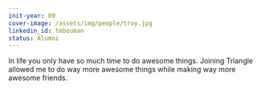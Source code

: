 ```yaml
---
init-year: 09
cover-image: /assets/img/people/troy.jpg
linkedin_id: tmbouman
status: Alumni
---
```

In life you only have so much time to do awesome things. Joining Triangle allowed me to do way more awesome things while making way more awesome friends.
